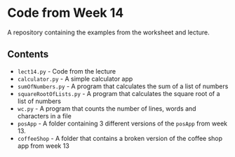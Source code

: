 # Code from Week 14

A repository containing the examples from the worksheet and lecture.

## Contents

- `lect14.py` - Code from the lecture
- `calculator.py` - A simple calculator app
- `sumOfNumbers.py` - A program that calculates the sum of a list of numbers
- `squareRootOfLists.py` - A program that calculates the square root of a list of numbers
- `wc.py` - A program that counts the number of lines, words and characters in a file
- `posApp` - A folder containing 3 different versions of the `posApp` from week 13.
- `coffeeShop` - A folder that contains a broken version of the coffee shop app from week 13
